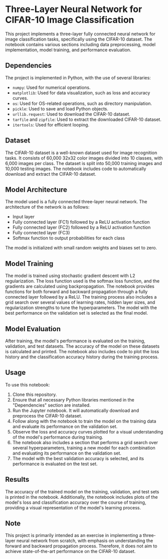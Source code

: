 # Three-Layer Neural Network for CIFAR-10 Image Classification

This project implements a three-layer fully connected neural network for image classification tasks, specifically using the CIFAR-10 dataset. The notebook contains various sections including data preprocessing, model implementation, model training, and performance evaluation.

## Dependencies

The project is implemented in Python, with the use of several libraries:

- `numpy`: Used for numerical operations.
- `matplotlib`: Used for data visualization, such as loss and accuracy curves.
- `os`: Used for OS-related operations, such as directory manipulation.
- `pickle`: Used to save and load Python objects.
- `urllib.request`: Used to download the CIFAR-10 dataset.
- `tarfile` and `zipfile`: Used to extract the downloaded CIFAR-10 dataset.
- `itertools`: Used for efficient looping.

## Dataset

The CIFAR-10 dataset is a well-known dataset used for image recognition tasks. It consists of 60,000 32x32 color images divided into 10 classes, with 6,000 images per class. The dataset is split into 50,000 training images and 10,000 testing images. The notebook includes code to automatically download and extract the CIFAR-10 dataset.

## Model Architecture

The model used is a fully connected three-layer neural network. The architecture of the network is as follows:

- Input layer
- Fully connected layer (FC1) followed by a ReLU activation function
- Fully connected layer (FC2) followed by a ReLU activation function
- Fully connected layer (FC3)
- Softmax function to output probabilities for each class

The model is initialized with small random weights and biases set to zero.

## Model Training

The model is trained using stochastic gradient descent with L2 regularization. The loss function used is the softmax loss function, and the gradients are calculated using backpropagation. The notebook provides functions for both forward and backward propagation through a fully connected layer followed by a ReLU. The training process also includes a grid search over several values of learning rates, hidden layer sizes, and regularization strengths to tune the hyperparameters. The model with the best performance on the validation set is selected as the final model.

## Model Evaluation

After training, the model's performance is evaluated on the training, validation, and test datasets. The accuracy of the model on these datasets is calculated and printed. The notebook also includes code to plot the loss history and the classification accuracy history during the training process.

## Usage

To use this notebook:

1. Clone this repository.
2. Ensure that all necessary Python libraries mentioned in the "Dependencies" section are installed.
3. Run the Jupyter notebook. It will automatically download and preprocess the CIFAR-10 dataset.
4. Follow along with the notebook to train the model on the training data and evaluate its performance on the validation set.
5. Observe the loss and accuracy curves plotted for a visual understanding of the model's performance during training.
6. The notebook also includes a section that performs a grid search over several hyperparameters, training a new model for each combination and evaluating its performance on the validation set.
7. The model with the best validation accuracy is selected, and its performance is evaluated on the test set.

## Results

The accuracy of the trained model on the training, validation, and test sets is printed in the notebook. Additionally, the notebook includes plots of the model's loss and classification accuracy over the course of training, providing a visual representation of the model's learning process.

## Note

This project is primarily intended as an exercise in implementing a three-layer neural network from scratch, with emphasis on understanding the forward and backward propagation process. Therefore, it does not aim to achieve state-of-the-art performance on the CIFAR-10 dataset.
